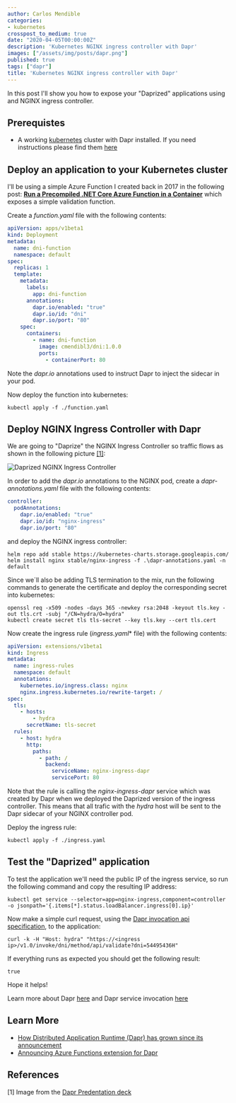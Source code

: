 ```yaml
---
author: Carlos Mendible
categories:
- kubernetes
crosspost_to_medium: true
date: "2020-04-05T00:00:00Z"
description: 'Kubernetes NGINX ingress controller with Dapr'
images: ["/assets/img/posts/dapr.png"]
published: true
tags: ["dapr"]
title: 'Kubernetes NGINX ingress controller with Dapr'
---
```


In this post I'll show you how to expose your "Daprized" applications using and NGINX ingress controller.

## Prerequistes
* A working [kubernetes](https://kubernetes.io/) cluster with Dapr installed. If you need instructions please find them [here](https://github.com/dapr/docs/blob/master/getting-started/environment-setup.md#installing-dapr-on-a-kubernetes-cluster)

## Deploy an application to your Kubernetes cluster

I'll be using a simple Azure Function I created back in 2017 in the following post: **[Run a Precompiled .NET Core Azure Function in a Container](https://carlos.mendible.com/2017/12/28/run-a-precomplied-net-core-azure-function-in-a-container/)** which exposes a simple validation function.


Create a *function.yaml* file with the following contents:


```yaml
apiVersion: apps/v1beta1
kind: Deployment
metadata:
  name: dni-function
  namespace: default
spec:
  replicas: 1
  template:
    metadata:
      labels:
        app: dni-function
      annotations:
        dapr.io/enabled: "true"
        dapr.io/id: "dni"
        dapr.io/port: "80"
    spec:
      containers:
        - name: dni-function
          image: cmendibl3/dni:1.0.0
          ports:
            - containerPort: 80
```

Note the *dapr.io* annotations used to instruct Dapr to inject the sidecar in your pod.

Now deploy the function into kubernetes:

```shell
kubectl apply -f ./function.yaml
```

## Deploy NGINX Ingress Controller with Dapr

We are going to "Daprize" the NGINX Ingress Controller so traffic flows as shown in the following picture [[1]](#references):

![Daprized NGINX Ingress Controller](/assets/img/posts/dapr-nginx-ingress.png)

In order to add the *dapr.io* annotations to the NGINX pod, create a *dapr-annotations.yaml* file with the following contents:

```yaml
controller:
  podAnnotations:
    dapr.io/enabled: "true"
    dapr.io/id: "nginx-ingress"
    dapr.io/port: "80"
```

and deploy the NGINX ingress controller:

```shell
helm repo add stable https://kubernetes-charts.storage.googleapis.com/
helm install nginx stable/nginx-ingress -f .\dapr-annotations.yaml -n default
```

Since we´ll also be adding TLS termination to the mix, run the following commands to generate the certificate and deploy the corresponding secret into kubernetes: 

```shell
openssl req -x509 -nodes -days 365 -newkey rsa:2048 -keyout tls.key -out tls.crt -subj "/CN=hydra/O=hydra"
kubectl create secret tls tls-secret --key tls.key --cert tls.cert
```

Now create the ingress rule (*ingress.yaml** file) with the following contents:

```yaml
apiVersion: extensions/v1beta1
kind: Ingress
metadata:
  name: ingress-rules
  namespace: default
  annotations:
    kubernetes.io/ingress.class: nginx
    nginx.ingress.kubernetes.io/rewrite-target: /
spec:
  tls:
    - hosts:
        - hydra
      secretName: tls-secret
  rules:
    - host: hydra
      http:
        paths:
          - path: /
            backend:
              serviceName: nginx-ingress-dapr
              servicePort: 80
```

Note that the rule is calling the *nginx-ingress-dapr* service which was created by Dapr when we deployed the Daprized version of the ingress controller. This means that all trafic with the *hydra* host will be sent to the Dapr sidecar of your NGINX controller pod. 

Deploy the ingress rule:

```shell
kubectl apply -f ./ingress.yaml
```

## Test the "Daprized" application

To test the application we'll need the public IP of the ingress service, so run the following command and copy the resulting IP address:

```shell
kubectl get service --selector=app=nginx-ingress,component=controller -o jsonpath='{.items[*].status.loadBalancer.ingress[0].ip}'
```

Now make a simple curl request, using the [Dapr invocation api specification](https://github.com/dapr/docs/blob/master/reference/api/service_invocation_api.md), to the application:

```shell
curl -k -H "Host: hydra" "https://<ingress ip>/v1.0/invoke/dni/method/api/validate?dni=54495436H"
```

If everything runs as expected you should get the following result:

```shell
true
```

Hope it helps!

Learn more about Dapr [here](https://github.com/dapr/docs/tree/master/) and Dapr service invocation [here](https://github.com/dapr/docs/tree/master/howto/invoke-and-discover-services)

## Learn More

* [How Distributed Application Runtime (Dapr) has grown since its announcement](https://cloudblogs.microsoft.com/opensource/2020/04/29/distributed-application-runtime-dapr-growth-community-update?WT.mc_id=AZ-MVP-5002618)
* [Announcing Azure Functions extension for Dapr
](https://cloudblogs.microsoft.com/opensource/2020/07/01/announcing-azure-functions-extension-for-dapr?WT.mc_id=AZ-MVP-5002618)

## References

[1] Image from the [Dapr Predentation deck](https://github.com/dapr/docs/blob/master/presentations/Dapr%20Presentation%20Deck.pptx)